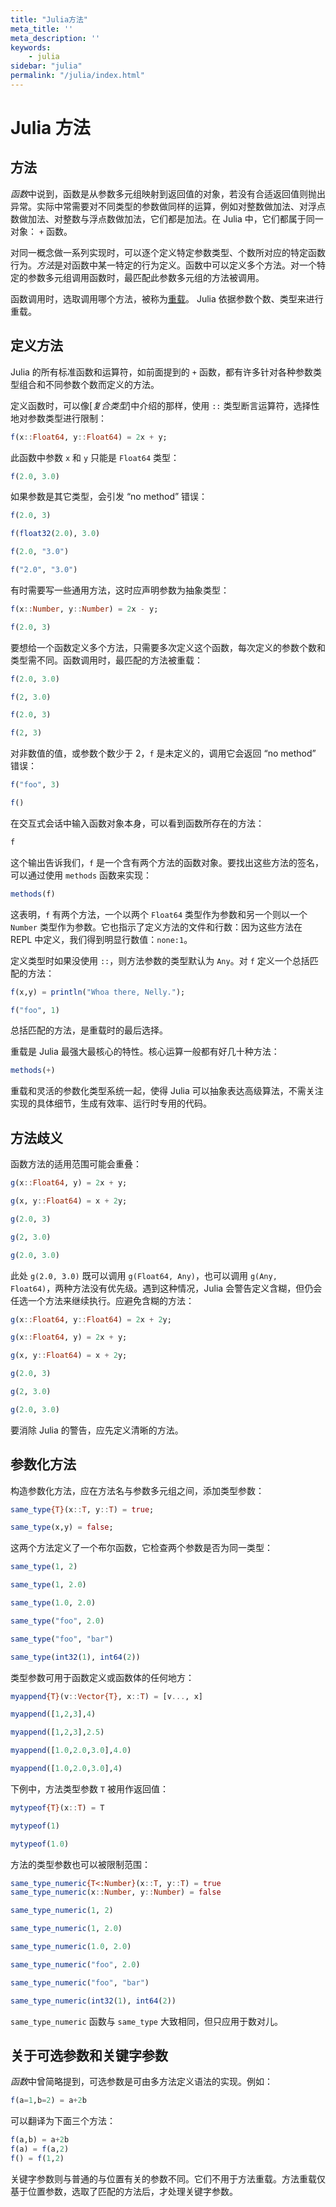 ```yaml
---
title: "Julia方法"
meta_title: ''
meta_description: ''
keywords: 
    - julia
sidebar: "julia"
permalink: "/julia/index.html"
---
```

# Julia 方法

## 方法

*函数*中说到，函数是从参数多元组映射到返回值的对象，若没有合适返回值则抛出异常。实际中常需要对不同类型的参数做同样的运算，例如对整数做加法、对浮点数做加法、对整数与浮点数做加法，它们都是加法。在 Julia 中，它们都属于同一对象： `+` 函数。

对同一概念做一系列实现时，可以逐个定义特定参数类型、个数所对应的特定函数行为。*方法*是对函数中某一特定的行为定义。函数中可以定义多个方法。对一个特定的参数多元组调用函数时，最匹配此参数多元组的方法被调用。

函数调用时，选取调用哪个方法，被称为[重载](http://en.wikipedia.org/wiki/Multiple_dispatch)。 Julia 依据参数个数、类型来进行重载。

## 定义方法

Julia 的所有标准函数和运算符，如前面提到的 `+` 函数，都有许多针对各种参数类型组合和不同参数个数而定义的方法。

定义函数时，可以像[*复合类型*]中介绍的那样，使用 `::` 类型断言运算符，选择性地对参数类型进行限制：

```julia
f(x::Float64, y::Float64) = 2x + y;
```

此函数中参数 `x` 和 `y` 只能是 `Float64` 类型：

```julia
f(2.0, 3.0)
```

如果参数是其它类型，会引发 “no method” 错误：

```julia
f(2.0, 3)

f(float32(2.0), 3.0)

f(2.0, "3.0")

f("2.0", "3.0")
```

有时需要写一些通用方法，这时应声明参数为抽象类型：

```julia
f(x::Number, y::Number) = 2x - y;

f(2.0, 3)
```

要想给一个函数定义多个方法，只需要多次定义这个函数，每次定义的参数个数和类型需不同。函数调用时，最匹配的方法被重载：

```julia
f(2.0, 3.0)

f(2, 3.0)

f(2.0, 3)

f(2, 3)
```

对非数值的值，或参数个数少于 2，`f` 是未定义的，调用它会返回 “no method” 错误：

```julia
f("foo", 3)

f()
```

在交互式会话中输入函数对象本身，可以看到函数所存在的方法：

```julia
f
```

这个输出告诉我们，`f` 是一个含有两个方法的函数对象。要找出这些方法的签名，可以通过使用 `methods` 函数来实现：

```julia
methods(f)
```

这表明，`f` 有两个方法，一个以两个 `Float64` 类型作为参数和另一个则以一个 `Number` 类型作为参数。它也指示了定义方法的文件和行数：因为这些方法在 REPL 中定义，我们得到明显行数值：`none:1`。

定义类型时如果没使用 `::`，则方法参数的类型默认为 `Any`。对 `f` 定义一个总括匹配的方法：

```julia
f(x,y) = println("Whoa there, Nelly.");

f("foo", 1)
```

总括匹配的方法，是重载时的最后选择。

重载是 Julia 最强大最核心的特性。核心运算一般都有好几十种方法：

```julia
methods(+)
```

重载和灵活的参数化类型系统一起，使得 Julia 可以抽象表达高级算法，不需关注实现的具体细节，生成有效率、运行时专用的代码。

## 方法歧义

函数方法的适用范围可能会重叠：

```julia
g(x::Float64, y) = 2x + y;

g(x, y::Float64) = x + 2y;

g(2.0, 3)

g(2, 3.0)

g(2.0, 3.0)
```

此处 `g(2.0, 3.0)` 既可以调用 `g(Float64, Any)`，也可以调用 `g(Any, Float64)`，两种方法没有优先级。遇到这种情况，Julia 会警告定义含糊，但仍会任选一个方法来继续执行。应避免含糊的方法：

```julia
g(x::Float64, y::Float64) = 2x + 2y;

g(x::Float64, y) = 2x + y;

g(x, y::Float64) = x + 2y;

g(2.0, 3)

g(2, 3.0)

g(2.0, 3.0)
```

要消除 Julia 的警告，应先定义清晰的方法。

## 参数化方法

构造参数化方法，应在方法名与参数多元组之间，添加类型参数：

```julia
same_type{T}(x::T, y::T) = true;

same_type(x,y) = false;
```

这两个方法定义了一个布尔函数，它检查两个参数是否为同一类型：

```julia
same_type(1, 2)

same_type(1, 2.0)

same_type(1.0, 2.0)

same_type("foo", 2.0)

same_type("foo", "bar")

same_type(int32(1), int64(2))
```

类型参数可用于函数定义或函数体的任何地方：

```julia
myappend{T}(v::Vector{T}, x::T) = [v..., x]

myappend([1,2,3],4)

myappend([1,2,3],2.5)

myappend([1.0,2.0,3.0],4.0)

myappend([1.0,2.0,3.0],4)
```

下例中，方法类型参数 `T` 被用作返回值：

```julia
mytypeof{T}(x::T) = T

mytypeof(1)

mytypeof(1.0)
```

方法的类型参数也可以被限制范围：

```julia
same_type_numeric{T<:Number}(x::T, y::T) = true
same_type_numeric(x::Number, y::Number) = false

same_type_numeric(1, 2)

same_type_numeric(1, 2.0)

same_type_numeric(1.0, 2.0)

same_type_numeric("foo", 2.0)

same_type_numeric("foo", "bar")

same_type_numeric(int32(1), int64(2))
```

`same_type_numeric` 函数与 `same_type` 大致相同，但只应用于数对儿。

## 关于可选参数和关键字参数

*函数*中曾简略提到，可选参数是可由多方法定义语法的实现。例如：

```julia
f(a=1,b=2) = a+2b
```

可以翻译为下面三个方法：

```julia
f(a,b) = a+2b
f(a) = f(a,2)
f() = f(1,2)
```

关键字参数则与普通的与位置有关的参数不同。它们不用于方法重载。方法重载仅基于位置参数，选取了匹配的方法后，才处理关键字参数。



<code class=backend-type backend-type=free></code>
<code class=gatsby-kernelname data-language=julia></code>
<script type="text/javascript" src="https://cdn.freeaihub.com/asset/js/cell.js"></script>
